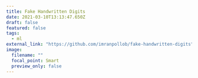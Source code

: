 ```yaml
---
title: Fake Handwritten Digits
date: 2021-03-10T13:13:47.650Z
draft: false
featured: false
tags:
  - ml
external_link: "https://github.com/imranpollob/fake-handwritten-digits"
image:
  filename: ""
  focal_point: Smart
  preview_only: false
---
```

